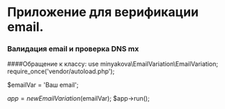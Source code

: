 # Приложение для верификации email. 
### Валидация email и проверка DNS mx

####Обращение к классу:
use minyakova\EmailVariation\EmailVariation;
require_once('vendor/autoload.php');

$emailVar = 'Ваш email';

$app = new EmailVariation($emailVar); 
$app->run();


